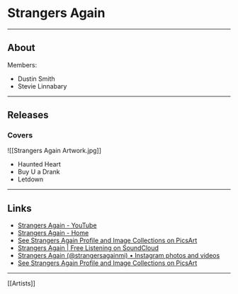 # Strangers Again

---
## About

Members:  

- Dustin Smith
- Stevie Linnabary

---

## Releases

### Covers

![[Strangers Again Artwork.jpg]]

- Haunted Heart
- Buy U a Drank
- Letdown

---

## Links

- [Strangers Again - YouTube](https://www.youtube.com/channel/UCSQNZr0-4lDRg_WOJE4FAxw)
- [Strangers Again - Home](https://www.facebook.com/strangersagainband)
- [See Strangers Again Profile and Image Collections on PicsArt](https://picsart.com/u/strangersagain)
- [Strangers Again | Free Listening on SoundCloud](https://soundcloud.com/strangers-again)
- [Strangers Again (@strangersagainmi) • Instagram photos and videos](https://www.instagram.com/strangersagainmi)
- [See Strangers Again Profile and Image Collections on PicsArt](https://picsart.com/strangersagain)

---

[[Artists]]